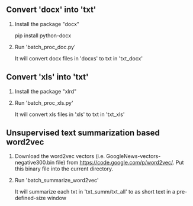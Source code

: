 ## Convert 'docx' into 'txt'

  1. Install the package "docx"

      pip install python-docx

  2. Run 'batch_proc_doc.py'
      
      It will convert docx files in 'docxs' to txt in 'txt_docx'

## Convert 'xls' into 'txt'

  1. Install the package "xlrd"

  2. Run 'batch_proc_xls.py'
  
      It will convert xls files in 'xls' to txt in 'txt_xls'
      
## Unsupervised text summarization based word2vec   
  1. Download the word2vec vectors (i.e. GoogleNews-vectors-negative300.bin file) from https://code.google.com/p/word2vec/. Put this binary file into the current directory.
  2. Run 'batch_summarize_word2vec'
  
        It will summarize each txt in 'txt_summ/txt_all' to as short text in a pre-defined-size window
